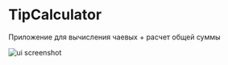 # TipCalculator
Приложение для вычисления чаевых + расчет общей суммы

![ui screenshot](https://www.dropbox.com/s/dpqk08wgjrbkbeh/Screenshot_1487322059.png)
